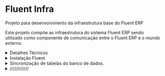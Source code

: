 # Fluent Infra

Projeto para desenvolvimento da infraestrutura base do Fluent ERP

Este projeto compõe as infraestrutura do sistema Fluent ERP sendo utilizado como componente de comunicação entre o Fluent ERP e o mundo externo.


<details><summary>Detalhes Técnicos</summary>


## Estrutura de diretórios do Fluent

Recomendamos que a estrutura de diretórios do ambiente Fluent ERP seja organizado como segue:

| Diretórios | Descrição |
| ------ | ------ |
| Fluent | Raíz do projeto |
| Fluent/Application | Ambiente de produção |
| Fluent/Application/System/Lib32 | Bibliotecas 32bits |
| Fluent/Application/System/Lib64 | Bibliotecas 64bits |

## Lista de Bibliotecas

A seguir estão descritas as bibliotecas necessárias para execução do programa agrupadas por função

### Conexão com o banco de dados PostgreSQL

| Biblioteca | Versão | Path Relativo |
| ---- | --- | --- |
| libcrypto-1_1.dll | 1.1.1.3 | System\Lib32 |
| libiconv-2.dll | 1.14.0.0 | System\Lib32 |
| libintl-8.dll | 0.19.0.0 | System\Lib32 |
| libpq.dll | 10.0.10.19261 | System\Lib32 |
| libssl-1_1.dll | 1.1.1.3 | System\Lib32 |

### Criptografia SSL

| Biblioteca | Versão | Path Relativo |
| ---- | --- | --- |
| libeay32.dll | 1.0.2.19 | Win32 |
| ssleay32.dll | 1.0.2.19 | Win32 |
| libiconv.dll | 1.14.0.0 | Win32 |
| libiconv-2.dll | 1.14.0.0 | Win32 |
| libxml2.dll |  | Win32 |

### SAT Elgin Linker II / Smart SAT

| Biblioteca | Versão | Path Relativo |
| ---- | --- | --- |
| sat_elgin.dll | 5.0.2.0 | System\Lib32 |
| zlib.dll | 1.2.3.0 | System\Lib32 |

*Renomear aquivo dllsat.dll para sat_elgin.dll*

### SAT DIMEP D-SAT 2.0

| Biblioteca | Versão | Path Relativo |
| ---- | --- | --- |
| sat_dimep.dll | 4.6.1.0 | System\Lib32 |

*Renomear aquivo dllsat.dll para sat_dimep.dll*

### SAT Bematech

| Biblioteca | Versão | Path Relativo |
| ---- | --- | --- |
| sat_bematech.dll | 1.0.2.35 | System\Lib32 |

*Renomear aquivo dllsat.dll para sat_bematech.dll*
*Para que este SAT funcione é necessário copiar o arquivo bemasat.xml na pasta de sistema do Windows.*
-  *Windows 32 bits = C:\Windows\System32*
-  *Windows 64 bits = C:\Windows\SysWOW64*

</details>


<details><summary>Instalação Fluent</summary>


#
- Criar Grupo de usuarios, no caso para o fluent o mc_tupi. Para isso é necessário acessar o bando de dados via terminal/cmd/ps, uma vez dentro do psql postgres=#

    Execute:


  ~~~postgres
      create role mc_tupi superuser createdb createrole nologin connection limit -1;
  ~~~
      Saída terminal:
      postgres=#  create role mc_tupi superuser createdb createrole nologin connection limit -1;
      CREATE ROLE 

  ~~~postgres
      create database NomedoBancoDeDados with owner mc_tupi;
  ~~~
      Saída terminal: 
      postgres=# create database NomedoBancoDeDados with owner mc_tupi;
      CREATE DATABASE

- Configurar conexão do fluent com banco de dados criado
- Na raiz do programa "\Fluent\Win32" Exite um binário  Utils.exe, execute ele.
- - Clique em selecionar
- - Conexões
- - Nova Conexão
- - Em sevidor, insira o endereço do servidor
- - Em Banco de Dados, coloque o nome do bando de dados criado anteriormente.
- - Em senha coloque a senha do banco de dados
- -  Clique em Salvar
- - Agora clique bom botão direito do mouse sobre a conexão criada, em seguida "Testar Conexão", Saída experada:
      
         Conexão com êxito. Tempo para conexão 00:00:036
        -> Host: 127.0.0.1:5432.
        -> Servidor: nomedobancodedados:postgres.
- - Após "Conexão com êxito".
</details>
<details><summary>
Sincronização de tabelas do banco de dados.
</summary>
- Crucial 
- - certifique-se de ja existir uma versão, caso não tenha ela pode ser criada se você tiver conexão com bando de dados "fluent", você pode ver e altarar onde sera salva a versão utilizando o utils.exe - .

- - certifique-se que chave "Fluent\System\key.psw" do sistema esta correta, são 2 opções.

- - chave de desenvolvimento "c0002.psw" (https://fluent.conceitho.com/keys/c0002.psw) 
- - chave de oficial do cliente  "NomeChaveoficial.psw" (https://fluent.conceitho.com/keys/) 
- Com a chave correta  abra o Utils "Fluent\Win32\Utils.exe", selecione a conexão criada nos passos anteriores
- Clica em "Perfis para Conexão", clica em "+" Preencha o numero do perfil que não estiver em uso, uma descrição, (ex: Desenvolvimento), escolha a empresa 0000 - jfr Tecnologia E Sistemas Ltda - epp, selecione a conexão com banco de dados "fluent", onde dicionário(crucial para funcionar), clique em aplicar.
- Selecione a conexão pgsql fluent
- Clique em Gerar Versão
- Selecione o perfil Criado  "Desenvolvimento" e clique em criar. 





 clique em sicronizar e a na proxima janela, clique em "sicronizar" novamente em seguida confirma clicando em "sim"





</details>

<details><summary>
////////////



</summary>

- Abra a pasta "\Fluent\Win32" e execute "Fluent.exe", em seguida em conexões escolha a conexão criada nos passos anteriores e clique em selecionar.




</details>
